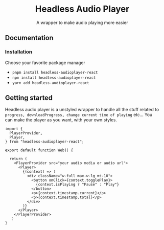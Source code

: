 <h1 align="center">
Headless Audio Player
</h1>
<p align="center">
A wrapper to make audio playing more easier
</p>

## Documentation

### Installation

Choose your favorite package manager
- `pnpm install headless-audioplayer-react`
- `npm install headless-audioplayer-react`
- `yarn add headless-audioplayer-react`

## Getting started
Headless audio player is a unstyled wrapper to handle all the stuff related to `progress, downloadProgress, change current time of playing` etc...
You can make the player as you want, with your own styles.

```tsx
import {
  PlayerProvider,
  Player,
} from "headless-audioplayer-react";

export default function Web() {

  return (
    <PlayerProvider src="your audio media or audio url">
      <Player>
        {(context) => (
          <div className="w-full max-w-lg mt-10">
            <button onClick={context.togglePlay}>
              {context.isPlaying ? "Pause" : "Play"}
            </button>
            <p>{context.timestamp.current}</p>
            <p>{context.timestamp.total}</p>
          </div>
        )}
      </Player>
    </PlayerProvider>
   )
}
```
